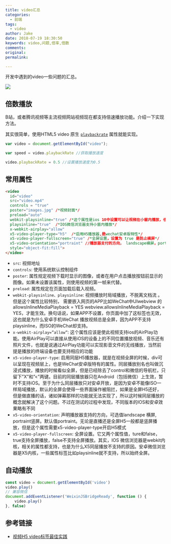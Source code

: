 ```yaml
---
title: video汇总
categories:
  - 前端
tags:
  - video
author: Jake
date: 2018-07-19 18:30:50
keywords: video,问题,倍率,倍数
comments:
original:
permalink:

---
```


开发中遇到的video一些问题的汇总。

![](//blogimg.jakeyu.top/video汇总/hmtl5video-thumb-1200x565.jpg)

<!--more-->

## 倍数播放

B站，或者腾讯视频等主流视频网站视频现在都支持倍速播放功能。介绍一下实现方法。

其实很简单，使用HTML5 video 原生 [`playbackrate`](http://www.w3school.com.cn/tags/av_prop_playbackrate.asp) 属性就能实现。

```js
var video = document.getElementById("video");

var speed = video.playbackRate //获取播放速度

video.playbackRate = 0.5 //设置播放速度为0.5
```

## 常用属性

```html
<video
  id="video"
  src="video.mp4"
  controls = "true"
  poster="images.jpg" /*视频封面*/
  preload="auto"
  webkit-playsinline="true" /*这个属性是ios 10中设置可以让视频在小窗内播放，也就是不是全屏播放*/
  playsinline="true"  /*IOS微信浏览器支持小窗内播放*/
  x-webkit-airplay="allow"
  x5-video-player-type="h5"  /*启用H5播放器,是wechat安卓版特性*/
  x5-video-player-fullscreen="true" /*全屏设置，设置为 true 是防止横屏*/
  x5-video-orientation="portraint" //播放器支付的方向， landscape横屏，portraint竖屏，默认值为竖屏
  style="object-fit:fill">
</video>
```

* `src`: 视频地址
* `controls`: 使用系统默认控制组件
* `poster`: 属性规定视频下载时显示的图像，或者在用户点击播放按钮前显示的图像。如果未设置该属性，则使用视频的第一帧来代替。
* `preload`: 属性规定在页面加载后载入视频。
* `webkit-playsinline、playsinline`: 视频播放时局域播放，不脱离文档流 。但是这个属性比较特别， 需要嵌入网页的APP比如WeChat中UIwebview 的allowsInlineMediaPlayback = YES webview.allowsInlineMediaPlayback = YES，才能生效。换句话说，如果APP不设置，你页面中加了这标签也无效，这也就是为什么安卓手机WeChat 播放视频总是全屏，因为APP不支持playsinline，而ISO的WeChat却支持。
* `x-webkit-airplay=”allow”`: 这个属性应该是使此视频支持ios的AirPlay功能。使用AirPlay可以直接从使用iOS的设备上的不同位置播放视频、音乐还有照片文件，也就是说通过AirPlay功能可以实现影音文件的无线播放，当然前提是播放的终端设备也要支持相应的功能
* `x5-video-player-type`: 启用同层H5播放器，就是在视频全屏的时候，div可以呈现在视频层上，也是WeChat安卓版特有的属性。同层播放别名也叫做沉浸式播放，播放的时候看似全屏，但是已经除去了control和微信的导航栏，只留下”X”和”<”两键。目前的同层播放器只在Android（包括微信）上生效，暂时不支持iOS。至于为什么同层播放只对安卓开放，是因为安卓不能像ISO一样局域播放，默认的全屏会使得一些界面操作被阻拦，如果是全屏H5还好，但是做直播的话，诸如弹幕那样的功能就无法实现了，所以这时候同层播放的概念就解决了这个问题。不过在测试的过程中发现，不同版本的IOS和安卓效果略有不同
* `x5-video-orientation`: 声明播放器支持的方向，可选值landscape 横屏, portraint竖屏。默认值portraint。无论是直播还是全屏H5一般都是竖屏播放，但是这个属性需要x5-video-player-type开启H5模式
* `x5­-video­-player­-fullscreen`: 全屏设置。它又两个属性值，ture和false，true支持全屏播放，false不支持全屏播放。其实，IOS 微信浏览器是webkit内核，相关的属性都支持，也是为什么X5同层播放不支持的原因。安卓微信浏览器是X5内核，一些属性标签比如playsinline就不支持，所以始终全屏。

## 自动播放

```js
const video = document.getElementById('video')
video.play()
// 兼容微信
document.addEventListener('WeixinJSBridgeReady', function () {
    video.play()
}, false)
```

## 参考链接

* [视频H5 video标签最佳实践](https://segmentfault.com/a/1190000009395289)
